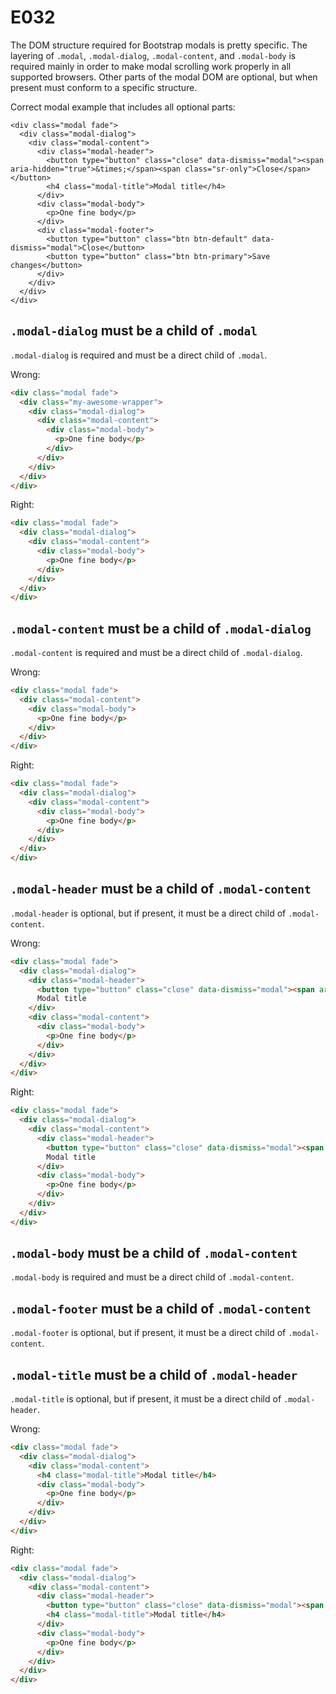 # E032

The DOM structure required for Bootstrap modals is pretty specific. The layering of `.modal`, `.modal-dialog`, `.modal-content`, and `.modal-body` is required mainly in order to make modal scrolling work properly in all supported browsers. Other parts of the modal DOM are optional, but when present must conform to a specific structure.

Correct modal example that includes all optional parts:
```
<div class="modal fade">
  <div class="modal-dialog">
    <div class="modal-content">
      <div class="modal-header">
        <button type="button" class="close" data-dismiss="modal"><span aria-hidden="true">&times;</span><span class="sr-only">Close</span></button>
        <h4 class="modal-title">Modal title</h4>
      </div>
      <div class="modal-body">
        <p>One fine body</p>
      </div>
      <div class="modal-footer">
        <button type="button" class="btn btn-default" data-dismiss="modal">Close</button>
        <button type="button" class="btn btn-primary">Save changes</button>
      </div>
    </div>
  </div>
</div>
```

## `.modal-dialog` must be a child of `.modal`
`.modal-dialog` is required and must be a direct child of `.modal`.

Wrong:
```html
<div class="modal fade">
  <div class="my-awesome-wrapper">
    <div class="modal-dialog">
      <div class="modal-content">
        <div class="modal-body">
          <p>One fine body</p>
        </div>
      </div>
    </div>
  </div>
</div>
```

Right:
```html
<div class="modal fade">
  <div class="modal-dialog">
    <div class="modal-content">
      <div class="modal-body">
        <p>One fine body</p>
      </div>
    </div>
  </div>
</div>
```

## `.modal-content` must be a child of `.modal-dialog`
`.modal-content` is required and must be a direct child of `.modal-dialog`.

Wrong:
```html
<div class="modal fade">
  <div class="modal-content">
    <div class="modal-body">
      <p>One fine body</p>
    </div>
  </div>
</div>
```

Right:
```html
<div class="modal fade">
  <div class="modal-dialog">
    <div class="modal-content">
      <div class="modal-body">
        <p>One fine body</p>
      </div>
    </div>
  </div>
</div>
```

## `.modal-header` must be a child of `.modal-content`
`.modal-header` is optional, but if present, it must be a direct child of `.modal-content`.

Wrong:
```html
<div class="modal fade">
  <div class="modal-dialog">
    <div class="modal-header">
      <button type="button" class="close" data-dismiss="modal"><span aria-hidden="true">&times;</span><span class="sr-only">Close</span></button>
      Modal title
    </div>
    <div class="modal-content">
      <div class="modal-body">
        <p>One fine body</p>
      </div>
    </div>
  </div>
</div>
```

Right:
```html
<div class="modal fade">
  <div class="modal-dialog">
    <div class="modal-content">
      <div class="modal-header">
        <button type="button" class="close" data-dismiss="modal"><span aria-hidden="true">&times;</span><span class="sr-only">Close</span></button>
        Modal title
      </div>
      <div class="modal-body">
        <p>One fine body</p>
      </div>
    </div>
  </div>
</div>
```

## `.modal-body` must be a child of `.modal-content`
`.modal-body` is required and must be a direct child of `.modal-content`.

## `.modal-footer` must be a child of `.modal-content`
`.modal-footer` is optional, but if present, it must be a direct child of `.modal-content`.

## `.modal-title` must be a child of `.modal-header`
`.modal-title` is optional, but if present, it must be a direct child of `.modal-header`.

Wrong:
```html
<div class="modal fade">
  <div class="modal-dialog">
    <div class="modal-content">
      <h4 class="modal-title">Modal title</h4>
      <div class="modal-body">
        <p>One fine body</p>
      </div>
    </div>
  </div>
</div>
```

Right:
```html
<div class="modal fade">
  <div class="modal-dialog">
    <div class="modal-content">
      <div class="modal-header">
        <button type="button" class="close" data-dismiss="modal"><span aria-hidden="true">&times;</span><span class="sr-only">Close</span></button>
        <h4 class="modal-title">Modal title</h4>
      </div>
      <div class="modal-body">
        <p>One fine body</p>
      </div>
    </div>
  </div>
</div>
```